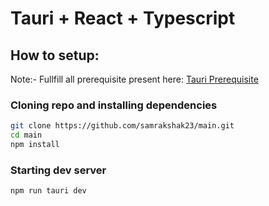 # Tauri + React + Typescript

## How to setup:

Note:- Fullfill all prerequisite present here: [Tauri Prerequisite](https://tauri.app/v1/guides/getting-started/prerequisites)

### Cloning repo and installing dependencies

```bash 
git clone https://github.com/samrakshak23/main.git
cd main
npm install
```

### Starting dev server

`npm run tauri dev`
